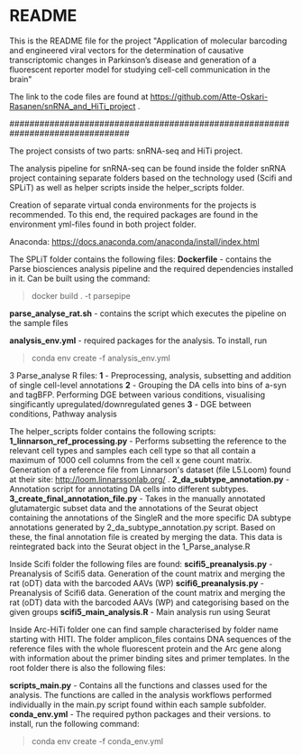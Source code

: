# README
This is the README file for the project "Application of molecular barcoding and
engineered viral vectors for the determination of causative transcriptomic
changes in Parkinson’s disease and generation of a fluorescent reporter model
for studying cell-cell communication in the brain"

The link to the code files are found at
https://github.com/Atte-Oskari-Rasanen/snRNA_and_HiTi_project .

################################################################################

The project consists of two parts: snRNA-seq and HiTi project.

The analysis pipeline for snRNA-seq can be found inside the folder snRNA project
containing separate folders based on the technology used (Scifi and SPLiT) as
well as helper scripts inside the helper_scripts folder.

Creation of separate virtual conda environments for the projects is recommended.
To this end, the required packages are found in the environment yml-files
found in both project folder.

Anaconda: https://docs.anaconda.com/anaconda/install/index.html

The SPLiT folder contains the following files:
**Dockerfile** - contains the Parse biosciences analysis pipeline and the
required dependencies
installed in it. Can be built using the command:
> docker build . -t parsepipe

**parse_analyse_rat.sh** - contains the script which executes the pipeline on
the sample files

**analysis_env.yml** - required packages for the analysis. To install, run
> conda env create -f analysis_env.yml

3 Parse_analyse R files:
**1** - Preprocessing, analysis, subsetting and addition of single cell-level
annotations
**2**  - Grouping the DA cells into bins of a-syn and tagBFP. Performing DGE
between various conditions, visualising singificantly upregulated/downregulated
genes
**3**  - DGE between conditions, Pathway analysis

The helper_scripts folder contains the following scripts:
**1_linnarson_ref_processing.py** - Performs subsetting the reference to the
relevant cell types and samples each cell type so that all contain a maximum of
1000 cell columns from the cell x gene count matrix. Generation of a reference
file from Linnarson's dataset (file L5.Loom) found at their
site: http://loom.linnarssonlab.org/ .
**2_da_subtype_annotation.py** - Annotation script for annotating DA
cells into different subtypes.
**3_create_final_annotation_file.py** - Takes in the manually annotated
glutamatergic subset data and the annotations of the Seurat object containing the annotations of
the SingleR and the more specific DA subtype annotations generated by
2_da_subtype_annotation.py script. Based on these, the final annotation file
is created by merging the data. This data is reintegrated back into the Seurat
object in the 1_Parse_analyse.R

Inside Scifi folder the following files are found:
**scifi5_preanalysis.py** - Preanalysis of Scifi5 data. Generation of the count matrix
and merging the rat (oDT) data with the barcoded AAVs (WP)
**scifi6_preanalysis.py** -  Preanalysis of Scifi6 data. Generation of the count matrix
and merging the rat (oDT) data with the barcoded AAVs (WP) and categorising
based on the given groups
**scifi5_main_analysis.R** - Main analysis run using Seurat

Inside Arc-HiTi folder one can find sample characterised by folder name starting
with HITI. The folder amplicon_files contains DNA sequences of the reference
files with the whole fluorescent protein and the Arc gene along with information
about the primer binding sites and primer templates. In the root folder there is
also the following files:

**scripts_main.py** - Contains all the functions and classes used for the
analysis. The functions are called in the analysis workflows performed
individually in the main.py script found within each sample subfolder.
**conda_env.yml** - The required python packages and their versions. to install,
run the following command:
> conda env create -f conda_env.yml
